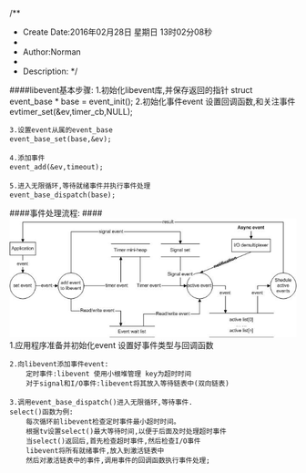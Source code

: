 /**
* Create Date:2016年02月28日 星期日 13时02分08秒
* 
* Author:Norman
* 
* Description: 
*/

####libevent基本步骤:
    1.初始化libevent库,并保存返回的指针
    struct event_base * base = event_init();
    2.初始化事件event 设置回调函数,和关注事件
    evtimer_set(&ev,timer_cb,NULL);

    3.设置event从属的event_base
    event_base_set(base,&ev);

    4.添加事件
    event_add(&ev,timeout);

    5.进入无限循环,等待就绪事件并执行事件处理
    event_base_dispatch(base);

####事件处理流程:
####![事件处理流程](./image/libevent_handle.JPG)
    1.应用程序准备并初始化event 设置好事件类型与回调函数

    2.向libevent添加事件event:
        定时事件:libevent 使用小根堆管理 key为超时时间
        对于signal和I/O事件:libevent将其放入等待链表中(双向链表)

    3.调用event_base_dispatch()进入无限循环,等待事件.
    select()函数为例:
        每次循环前libevent检查定时事件最小超时时间。
        根据tv设置select()最大等待时间,以便于后面及时处理超时事件
        当select()返回后,首先检查超时事件,然后检查I/O事件
        libevent将所有就绪事件,放入到激活链表中
        然后对激活链表中的事件,调用事件的回调函数执行事件处理;
